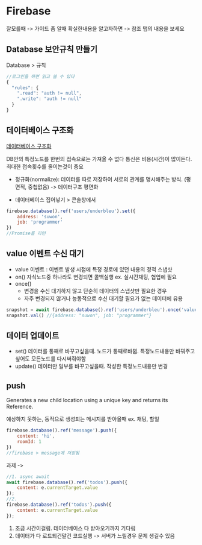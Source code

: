 # Firebase
잘모를때 -> 가이드
좀 알때 확실한내용을 알고자하면 -> 참조 탭의 내용을 보세요

## Database 보안규칙 만들기
Database > 규칙
```js
//로그인을 하면 읽고 쓸 수 있다
{
  "rules": {
    ".read": "auth != null",
    ".write": "auth != null"
  }
}
```

## 데이터베이스 구조화
[데이터베이스 구조화](https://firebase.google.com/docs/database/web/structure-data)

DB안의 특정노드를 한번의 접속으로는 가져올 수 없다
통신은 비용(시간)이 많이든다.
최대한 접속횟수를 줄이는것이 중요

* 정규화(normalize): 데이터를 따로 저장하여 서로의 관계를 명시해주는 방식. (평면적, 중첩없음)
-> 데이터구조 평면화

* 데이터베이스 집어넣기 > 콘솔창에서
```js
firebase.database().ref('users/underbleu').set({
	address: 'suwon',
	job: 'programmer'
})
//Promise를 리턴
```

## value 이벤트 수신 대기
* value 이벤트 : 이벤트 발생 시점에 특정 경로에 있던 내용의 정적 스냅샷
* on() 자식노드중 하나라도 변경되면 콜백실행
ex. 실시간채팅, 협업에 필요
* once()
  * 변경을 수신 대기하지 않고 단순히 데이터의 스냅샷만 필요한 경우
  * 자주 변경되지 않거나 능동적으로 수신 대기할 필요가 없는 데이터에 유용
```js
snapshot = await firebase.database().ref('users/underbleu').once('value')
snapshot.val() //{address: "suwon", job: "programmer"}
```

## 데이터 업데이트
* set() 데이터를 통째로 바꾸고싶을때. 노드가 통째로바뀜. 특정노드내용만 바꿔주고싶어도 모든노드를 다시써줘야함
* update() 데이터만 일부를 바꾸고싶을때. 작성한 특정노드내용만 변경


## push
Generates a new child location using a unique key and returns its Reference.

예상하지 못하는, 동적으로 생성되는 메시지를 받아올때
ex. 채팅, 할일
```js
firebase.database().ref('message').push({
	content: 'hi',
	roomId: 1
})
//firebase > message에 저장됨
```

과제 ->

```js
//1. async await
await firebase.database().ref('todos').push({
    content: e.currentTarget.value
});
//2.
firebase.database().ref('todos').push({
    content: e.currentTarget.value
});
```
1. 조금 시간이걸림. 데이터베이스 다 받아오기까지 기다림
2. 데이터가 다 로드되건말건 코드실행 -> 서버가 느릴경우 문제 생길수 있음






















